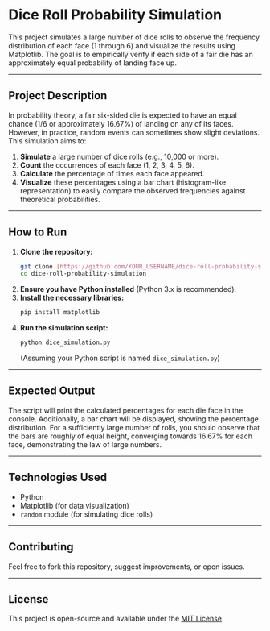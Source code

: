 # Dice Roll Probability Simulation

This project simulates a large number of dice rolls to observe the frequency distribution of each face (1 through 6) and visualize the results using Matplotlib. The goal is to empirically verify if each side of a fair die has an approximately equal probability of landing face up.

---

## Project Description

In probability theory, a fair six-sided die is expected to have an equal chance (1/6 or approximately 16.67%) of landing on any of its faces. However, in practice, random events can sometimes show slight deviations. This simulation aims to:

1.  **Simulate** a large number of dice rolls (e.g., 10,000 or more).
2.  **Count** the occurrences of each face (1, 2, 3, 4, 5, 6).
3.  **Calculate** the percentage of times each face appeared.
4.  **Visualize** these percentages using a bar chart (histogram-like representation) to easily compare the observed frequencies against theoretical probabilities.

---

## How to Run

1.  **Clone the repository:**
    ```bash
    git clone [https://github.com/YOUR_USERNAME/dice-roll-probability-simulation.git](https://github.com/YOUR_USERNAME/dice-roll-probability-simulation.git)
    cd dice-roll-probability-simulation
    ```
2.  **Ensure you have Python installed** (Python 3.x is recommended).
3.  **Install the necessary libraries:**
    ```bash
    pip install matplotlib
    ```
4.  **Run the simulation script:**
    ```bash
    python dice_simulation.py
    ```
    (Assuming your Python script is named `dice_simulation.py`)

---

## Expected Output

The script will print the calculated percentages for each die face in the console. Additionally, a bar chart will be displayed, showing the percentage distribution. For a sufficiently large number of rolls, you should observe that the bars are roughly of equal height, converging towards 16.67% for each face, demonstrating the law of large numbers.

---

## Technologies Used

* Python
* Matplotlib (for data visualization)
* `random` module (for simulating dice rolls)

---

## Contributing

Feel free to fork this repository, suggest improvements, or open issues.

---

## License

This project is open-source and available under the [MIT License](LICENSE).

